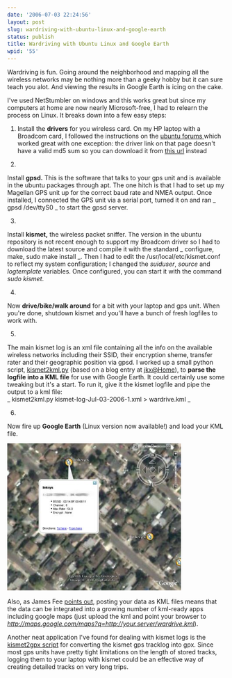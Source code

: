 ```yaml
---
date: '2006-07-03 22:24:56'
layout: post
slug: wardriving-with-ubuntu-linux-and-google-earth
status: publish
title: Wardriving with Ubuntu Linux and Google Earth
wpid: '55'
---
```


Wardriving is fun. Going around the neighborhood and mapping all the wireless networks may be nothing more than a geeky hobby but it can sure teach you alot. And viewing the results in Google Earth is icing on the cake.

I've used NetStumbler on windows and this works great but since my computers at home are now nearly Microsoft-free, I had to relearn the process on Linux. It breaks down into a few easy steps:





  1. Install the **drivers** for you wireless card. On my HP laptop with a Broadcom card, I followed the instructions on the [ ubuntu forums ](http://ubuntuforums.org/showthread.php?p=1071920&mode=linear) which worked great with one exception: the driver link on that page doesn't have a valid md5 sum so you can download it from [this url](http://forums.fedoraforum.org/forum/attachment.php?attachmentid=7759) instead


  2. 
Install **gpsd.** This is the software that talks to your gps unit and is available in the ubuntu packages through apt. The one hitch is that I had to set up my Magellan GPS unit up for the correct baud rate and NMEA output. Once installed, I connected the GPS unit via a serial port, turned it on and ran _ gpsd /dev/ttyS0 _ to start the gpsd server.



  3. 
Install **kismet,** the wireless packet sniffer. The version in the ubuntu repository is not recent enough to support my Broadcom driver so I had to download the latest source and compile it with the standard _ configure, make, sudo make install _.  Then I had to edit the /usr/local/etc/kismet.conf to reflect my system configuration; I changed the _suiduser_, _source_ and _logtemplate_ variables. Once configured, you can start it with the command _sudo kismet_.



  4. 
Now **drive/bike/walk around** for a bit with your laptop and gps unit. When you're done, shutdown kismet and you'll have a bunch of fresh logfiles to work with.



  5. 
 The main kismet log is an xml file containing all the info on the available wireless networks including their SSID, their encryption sheme, transfer rater and their geographic position via gpsd. I worked up a small python script, [kismet2kml.py](http://perrygeo.googlecode.com/svn/trunk/gis-bin/kismet2kml.py) (based on a blog entry at [jkx@Home](http://www.larsen-b.com/Article/204.html)), to **parse the logfile into a KML file** for use with Google Earth. It could certainly use some tweaking but it's a start. To run it, give it the kismet logfile and pipe the output to a kml file:  
_ kismet2kml.py kismet-log-Jul-03-2006-1.xml > wardrive.kml _


  6. 
 Now fire up **Google Earth** (Linux version now available!) and load your KML file.




![](/assets/img/kismetkml.jpg)
  

Also, as James Fee [points out](http://www.spatiallyadjusted.com/2006/07/03/help-me-think-of-a-good-mashup-to-create/), posting your data as KML files means that the data can be integrated into a growing number of kml-ready apps including google maps (just upload the kml and point your browser to _http://maps.google.com/maps?q=http://your.server/wardrive.kml_).  
  

Another neat application I've found for dealing with kismet logs is the [kismet2gpx script](http://wiki.openstreetmap.org/index.php/User:Dutch#Converting_Kismet_.gps_files_to_gpx) for converting the kismet gps tracklog into gpx. Since most gps units have pretty tight limitations on the length of stored tracks, logging them to your laptop with kismet could be an effective way of creating detailed tracks on very long trips.
